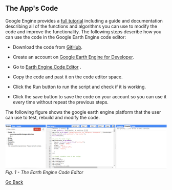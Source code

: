 ## The App's Code

Google Engine provides a [full tutorial](https://developers.google.com/earth-engine/tutorials) including a guide and documentation describing all of the functions and algorithms you can use to modify the code and improve the functionality. The following steps describe how you can use the code in the Google Earth Engine code editor: 

* Download the code from [GitHub](code.js).

* Create an account on [Google Earth Engine for Developer](https://earthengine.google.com/).

* Go to [Earth Engine Code Editor](https://code.earthengine.google.com/) .

* Copy the code and past it on the code editor space. 

* Click the Run button to run the script and check if it is working.

* Click the save button to save the code on your account so you can use it every time without repeat the previous steps.


The following figure shows the google earth engine platform that the user can use to test, rebuild and modify the code.

![Earth Engine Code Editor](images/1.png)
*Fig. 1 - The Earth Engine Code Editor*



[Go Back](README.md)
